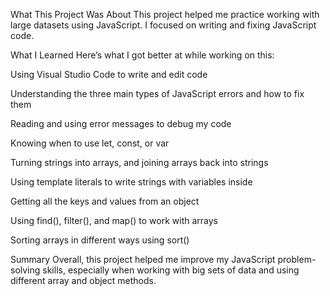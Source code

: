 What This Project Was About
This project helped me practice working with large datasets using JavaScript. I focused on writing and fixing JavaScript code.

What I Learned
Here’s what I got better at while working on this:

Using Visual Studio Code to write and edit code

Understanding the three main types of JavaScript errors and how to fix them

Reading and using error messages to debug my code

Knowing when to use let, const, or var

Turning strings into arrays, and joining arrays back into strings

Using template literals to write strings with variables inside

Getting all the keys and values from an object

Using find(), filter(), and map() to work with arrays

Sorting arrays in different ways using sort()

Summary
Overall, this project helped me improve my JavaScript problem-solving skills, especially when working with big sets of data and using different array and object methods.

